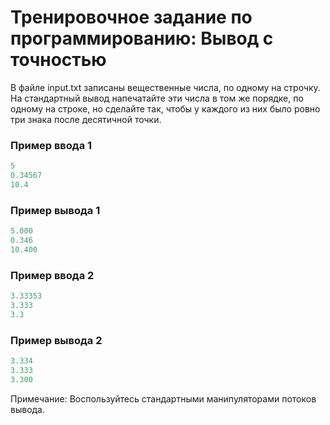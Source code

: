 # Тренировочное задание по программированию: Вывод с точностью

В файле input.txt записаны вещественные числа,
по одному на строчку. На стандартный вывод 
напечатайте эти числа в том же порядке, по одному на 
строке, но сделайте так, чтобы у каждого из них было 
ровно три знака после десятичной точки.

### Пример ввода 1
```C++
5
0.34567
10.4
```

### Пример вывода 1
```C++
5.000
0.346
10.400
```
### Пример ввода 2
```C++
3.33353
3.333
3.3
```

### Пример вывода 2
```C++
3.334
3.333
3.300
```
Примечание:
Воспользуйтесь стандартными манипуляторами потоков вывода.